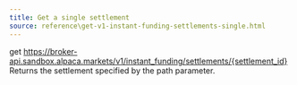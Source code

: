 ```yaml
---
title: Get a single settlement
source: reference\get-v1-instant-funding-settlements-single.html
---
```


get https://broker-api.sandbox.alpaca.markets/v1/instant_funding/settlements/{settlement_id}
Returns the settlement specified by the path parameter.
